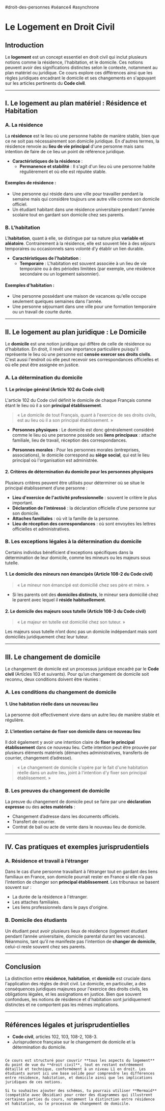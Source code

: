 #droit-des-personnes #séance4 #asynchrone
# Le Logement en Droit Civil

## Introduction

Le **logement** est un concept essentiel en droit civil qui inclut plusieurs notions comme la résidence, l'habitation, et le domicile. Ces notions peuvent avoir des significations distinctes selon le contexte, notamment au plan matériel ou juridique. Ce cours explore ces différences ainsi que les règles juridiques encadrant le domicile et ses changements en s'appuyant sur les articles pertinents du **Code civil**.

---

## I. Le logement au plan matériel : Résidence et Habitation

### A. La résidence

La **résidence** est le lieu où une personne habite de manière stable, bien que ce ne soit pas nécessairement son domicile juridique. En d'autres termes, la résidence renvoie au **lieu de vie principal** d'une personne mais sans intention de faire de ce lieu un point de référence juridique.

- **Caractéristiques de la résidence** :
  - **Permanence et stabilité** : Il s'agit d'un lieu où une personne habite régulièrement et où elle est réputée stable.
  
#### Exemples de résidence :
- Une personne qui réside dans une ville pour travailler pendant la semaine mais qui considère toujours une autre ville comme son domicile officiel.
- Un étudiant habitant dans une résidence universitaire pendant l'année scolaire tout en gardant son domicile chez ses parents.

### B. L'habitation

L'**habitation**, quant à elle, se distingue par sa nature plus **variable et aléatoire**. Contrairement à la résidence, elle est souvent liée à des séjours temporaires ou occasionnels sans volonté d’y établir un lien durable.

- **Caractéristiques de l'habitation** :
  - **Temporaire** : L'habitation est souvent associée à un lieu de vie temporaire ou à des périodes limitées (par exemple, une résidence secondaire ou un logement saisonnier).
  
#### Exemples d'habitation :
- Une personne possédant une maison de vacances qu'elle occupe seulement quelques semaines dans l'année.
- Une personne séjournant dans une ville pour une formation temporaire ou un travail de courte durée.

---

## II. Le logement au plan juridique : Le Domicile

Le **domicile** est une notion juridique qui diffère de celle de résidence ou d'habitation. En droit, il revêt une importance particulière puisqu'il représente le lieu où une personne est **censée exercer ses droits civils**. C'est aussi l'endroit où elle peut recevoir ses correspondances officielles et où elle peut être assignée en justice.

### A. La détermination du domicile

#### 1. Le principe général (Article 102 du Code civil)

L'article 102 du Code civil définit le domicile de chaque Français comme étant le lieu où il a son **principal établissement**.

> « Le domicile de tout Français, quant à l'exercice de ses droits civils, est au lieu où il a son principal établissement. »

- **Personnes physiques** :
  Le domicile est donc généralement considéré comme le lieu où une personne possède ses **liens principaux** : attache familiale, lieu de travail, réception des correspondances.
  
- **Personnes morales** :
  Pour les personnes morales (entreprises, associations), le domicile correspond au **siège social**, qui est le lieu principal où l'organisation est administrée.

#### 2. Critères de détermination du domicile pour les personnes physiques
Plusieurs critères peuvent être utilisés pour déterminer où se situe le principal établissement d’une personne :
- **Lieu d'exercice de l'activité professionnelle** : souvent le critère le plus important.
- **Déclaration de l’intéressé** : la déclaration officielle d’une personne sur son domicile.
- **Attaches familiales** : où vit la famille de la personne.
- **Lieu de réception des correspondances** : où sont envoyées les lettres officielles et administratives.
  
### B. Les exceptions légales à la détermination du domicile

Certains individus bénéficient d'exceptions spécifiques dans la détermination de leur domicile, comme les mineurs ou les majeurs sous tutelle.

#### 1. Le domicile des mineurs non émancipés (Article 108-2 du Code civil)

> « Le mineur non émancipé est domicilié chez ses père et mère. »

- Si les parents ont des **domiciles distincts**, le mineur sera domicilié chez le parent avec lequel il **réside habituellement**.

#### 2. Le domicile des majeurs sous tutelle (Article 108-3 du Code civil)

> « Le majeur en tutelle est domicilié chez son tuteur. »

Les majeurs sous tutelle n’ont donc pas un domicile indépendant mais sont domiciliés juridiquement chez leur tuteur.

---

## III. Le changement de domicile

Le changement de domicile est un processus juridique encadré par le **Code civil** (Articles 103 et suivants). Pour qu’un changement de domicile soit reconnu, deux conditions doivent être réunies :

### A. Les conditions du changement de domicile

#### 1. Une habitation réelle dans un nouveau lieu
La personne doit effectivement vivre dans un autre lieu de manière stable et régulière.

#### 2. L’intention certaine de fixer son domicile dans ce nouveau lieu
Il doit également y avoir une intention claire de **fixer le principal établissement** dans ce nouveau lieu. Cette intention peut être prouvée par plusieurs éléments matériels (démarches administratives, transferts de courrier, changement d’adresse).

> « Le changement de domicile s'opère par le fait d'une habitation réelle dans un autre lieu, joint à l'intention d'y fixer son principal établissement. »

### B. Les preuves du changement de domicile

La preuve du changement de domicile peut se faire par une **déclaration expresse** ou des **actes matériels** :
- Changement d’adresse dans les documents officiels.
- Transfert de courrier.
- Contrat de bail ou acte de vente dans le nouveau lieu de domicile.

---

## IV. Cas pratiques et exemples jurisprudentiels

### A. Résidence et travail à l’étranger
Dans le cas d’une personne travaillant à l’étranger tout en gardant des liens familiaux en France, son domicile pourrait rester en France si elle n’a pas l’intention de changer son **principal établissement**. Les tribunaux se basent souvent sur :
- La durée de la résidence à l'étranger.
- Les attaches familiales.
- Les liens professionnels dans le pays d'origine.

### B. Domicile des étudiants
Un étudiant peut avoir plusieurs lieux de résidence (logement étudiant pendant l’année universitaire, domicile parental durant les vacances). Néanmoins, tant qu'il ne manifeste pas l'intention de **changer de domicile**, celui-ci reste souvent chez ses parents.

---

## Conclusion

La distinction entre **résidence**, **habitation**, et **domicile** est cruciale dans l'application des règles de droit civil. Le domicile, en particulier, a des conséquences juridiques majeures pour l'exercice des droits civils, les obligations légales, et les assignations en justice. Bien que souvent confondues, les notions de résidence et d'habitation sont juridiquement distinctes et ne comportent pas les mêmes implications.

---

## Références légales et jurisprudentielles
- **Code civil**, articles 102, 103, 108-2, 108-3.
- Jurisprudence française sur le changement de domicile et la détermination du domicile.
```

Ce cours est structuré pour couvrir **tous les aspects du logement** du point de vue du **droit civil**, tout en restant extrêmement détaillé et technique, conformément à un niveau L1 en droit. Les étudiants auront ici une base solide pour comprendre les différences entre résidence, habitation, et domicile ainsi que les implications juridiques de ces notions.

Si tu souhaites ajouter des schémas, tu pourrais utiliser **Mermaid** (compatible avec Obsidian) pour créer des diagrammes qui illustrent certaines parties du cours, notamment la distinction entre résidence et habitation, ou le processus de changement de domicile.